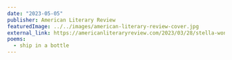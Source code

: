 ```yaml
---
date: "2023-05-05"
publisher: American Literary Review
featuredImage: ../../images/american-literary-review-cover.jpg
external_link: https://americanliteraryreview.com/2023/03/28/stella-wong/
poems: 
  - ship in a bottle
---
```

